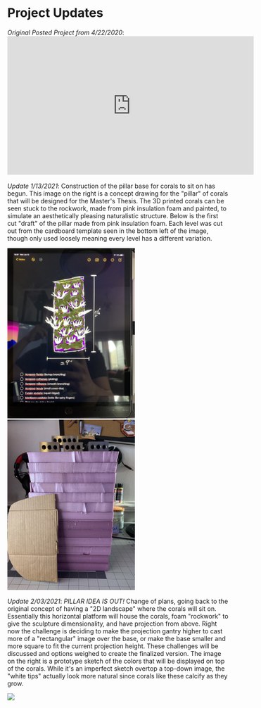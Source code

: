 # Project Updates

*Original Posted Project from 4/22/2020*:<iframe width="560" height="315" src="https://www.youtube.com/embed/XFiy_uySuX0" frameborder="0" allow="accelerometer; autoplay; clipboard-write; encrypted-media; gyroscope; picture-in-picture" allowfullscreen></iframe>

*Update 1/13/2021*: Construction of the pillar base for corals to sit on has begun. This image on the right is a concept drawing for the "pillar" of corals that will be designed for the Master's Thesis. The 3D printed corals can be seen stuck to the rockwork, made from pink insulation foam and painted, to simulate an aesthetically pleasing naturalistic structure. Below is the first cut "draft" of the pillar made from pink insulation foam. Each level was cut out from the cardboard template seen in the bottom left of the image, though only used loosely meaning every level has a different variation.

<img src="https://github.com/Nasanut11/Nasanut11.github.io/blob/main/IMG_2770.jpg" width=290 height=387 /> <img src="https://github.com/Nasanut11/Nasanut11.github.io/blob/main/IMG_2772.jpg" width=290 height=387 />

*Update 2/03/2021*: *PILLAR IDEA IS OUT!* Change of plans, going back to the original concept of having a "2D landscape" where the corals will sit on. Essentially this horizontal platform will house the corals, foam "rockwork" to give the sculpture dimensionality, and have projection from above. Right now the challenge is deciding to make the projection gantry higher to cast more of a "rectangular" image over the base, or make the base smaller and more square to fit the current projection height. These challenges will be discussed and options weighed to create the finalized version. The image on the right is a prototype sketch of the colors that will be displayed on top of the corals. While it's an imperfect sketch overtop a top-down image, the "white tips" actually look more natural since corals like these calcify as they grow.

<img src="https://static.wixstatic.com/media/6c15d3_f745bd5d0db54a9e8c26de81f6c61c04~mv2.jpg/v1/fill/w_290,h_387,al_c,q_80,usm_0.66_1.00_0.01/Untitled_Artwork.webp" />
